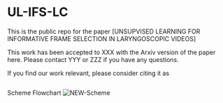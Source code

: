 # UL-IFS-LC
This is the public repo for the paper [UNSUPVISED LEARNING FOR INFORMATIVE FRAME SELECTION IN LARYNGOSCOPIC VIDEOS]

This work has been accepted to XXX with the Arxiv version of the paper here. Please contact YYY or ZZZ if you have any questions.

If you find our work relevant, please consider citing it as

```

```


Scheme Flowchart
![NEW-Scheme](https://user-images.githubusercontent.com/17681580/170803424-9c5f5a9a-2557-4f39-8a97-e30cf9b92522.jpg)
